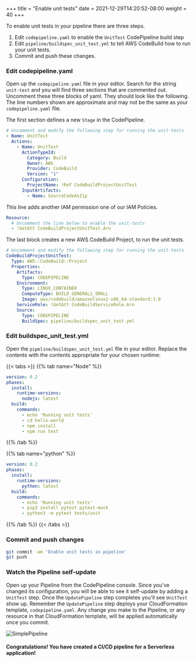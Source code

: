 +++
title = "Enable unit tests"
date = 2021-12-29T14:20:52-08:00
weight = 40
+++

To enable unit tests in your pipeline there are three steps.

1. Edit `codepipeline.yaml` to enable the `UnitTest` CodePipeline build step
1. Edit `pipeline/buildspec_unit_test.yml` to tell AWS CodeBuild how to run your unit tests.
1. Commit and push these changes.

### Edit codepipeline.yaml

Open up the `codepipeline.yaml` file in your editor. Search for the string `unit-test` and you will
find three sections that are commented out. Uncomment these three blocks of yaml. They should look
like the following. The line numbers shown are approximate and may not be the same as your
`codepipeline.yaml` file.

The first section defines a new `Stage` in the CodePipeline.

```yaml {linenos=true,linenostart=213}
# Uncomment and modify the following step for running the unit-tests
- Name: UnitTest
  Actions:
    - Name: UnitTest
      ActionTypeId:
        Category: Build
        Owner: AWS
        Provider: CodeBuild
        Version: "1"
      Configuration:
        ProjectName: !Ref CodeBuildProjectUnitTest
      InputArtifacts:
        - Name: SourceCodeAsZip
```

This line adds another IAM permission one of our IAM Policies.

```yaml {linenos=true,linenostart=468}
Resource:
  # Uncomment the line below to enable the unit-tests
  - !GetAtt CodeBuildProjectUnitTest.Arn
```

The last block creates a new AWS CodeBuild Project, to run the unit tests.

```yaml {linenos=true,linenostart=578}
# Uncomment and modify the following step for running the unit-tests
CodeBuildProjectUnitTest:
  Type: AWS::CodeBuild::Project
  Properties:
    Artifacts:
      Type: CODEPIPELINE
    Environment:
      Type: LINUX_CONTAINER
      ComputeType: BUILD_GENERAL1_SMALL
      Image: aws/codebuild/amazonlinux2-x86_64-standard:3.0
    ServiceRole: !GetAtt CodeBuildServiceRole.Arn
    Source:
      Type: CODEPIPELINE
      BuildSpec: pipeline/buildspec_unit_test.yml
```

### Edit buildspec_unit_test.yml

Open the `pipeline/buildspec_unit_test.yml` file in your editor. Replace the contents with the
contents appropriate for your chosen runtime:

{{< tabs >}}
{{% tab name="Node" %}}

```yaml
version: 0.2
phases:
  install:
    runtime-versions:
      nodejs: latest
  build:
    commands:
      - echo 'Running unit tests'
      - cd hello-world
      - npm install
      - npm run test
```

{{% /tab %}}

{{% tab name="python" %}}

```yaml
version: 0.2
phases:
  install:
    runtime-versions:
      python: latest
  build:
    commands:
      - echo 'Running unit tests'
      - pip3 install pytest pytest-mock
      - python3 -m pytest tests/unit
```

{{% /tab %}}
{{< /tabs >}}

### Commit and push changes

```bash
git commit -am 'Enable unit tests in pipeline'
git push
```

### Watch the Pipeline self-update

Open up your Pipeline from the CodePipeline console. Since you've changed its configuration, you
will be able to see it self-update by adding a `UnitTest` step. Once the `UpdatePipeline` step
completes you'll see `UnitTest` show up. Remember the `UpdatePipeline` step deploys your
CloudFormation template, `codepipeline.yaml`. Any change you make to the Pipeline, or any resource
in that CloudFormation template, will be applied automatically once you commit.

![SimplePipeline](/images/chapter4-pipelines/code-pipeline.gif)

#### Congratulations! You have created a CI/CD pipeline for a Serverless application!
